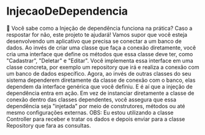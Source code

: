 # InjecaoDeDependencia
📌 Você sabe como a Injeção de dependência funciona na prática? Caso a respostar for não, este projeto te ajudará!
Vamos supor que você esteja desenvolvendo um aplicativo que precisa se conectar a um banco de dados. 
Ao invés de criar uma classe que faça a conexão diretamente, você cria uma interface que define os métodos que essa classe deve ter, como "Cadastrar", "Deletar" e "Editar".
Você implementa essa interface em uma classe concreta, por exemplo um repository que irá e realiza a conexão com um banco de dados específico.
Agora, ao invés de outras classes do seu sistema dependerem diretamente da classe de conexão com o banco, elas dependem da interface genérica que você definiu.
E é aí que a injeção de dependência entra em ação. Em vez de instanciar diretamente a classe de conexão dentro das classes dependentes, você assegura que essa dependência seja "injetada" por meio de construtores, métodos ou até mesmo configurações externas.
OBS: Eu estou utilizando a classe Controller para receber e tratar os dados e depois enviar para a classe Repository que fara as consultas.
